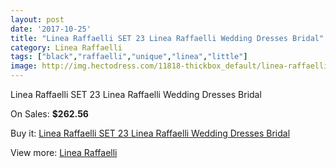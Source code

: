 ```yaml
---
layout: post
date: '2017-10-25'
title: "Linea Raffaelli SET 23 Linea Raffaelli Wedding Dresses Bridal"
category: Linea Raffaelli
tags: ["black","raffaelli","unique","linea","little"]
image: http://img.hectodress.com/11818-thickbox_default/linea-raffaelli-set-23-linea-raffaelli-wedding-dresses-bridal.jpg
---
```

Linea Raffaelli SET 23 Linea Raffaelli Wedding Dresses Bridal

On Sales: **$262.56**
<a href="https://www.hectodress.com/linea-raffaelli/5817-linea-raffaelli-set-23-linea-raffaelli-wedding-dresses-bridal.html"><amp-img layout="responsive" width="600" height="600" src="//img.hectodress.com/11818-thickbox_default/linea-raffaelli-set-23-linea-raffaelli-wedding-dresses-bridal.jpg" alt="Linea Raffaelli SET 23 Linea Raffaelli Wedding Dresses Bridal 0" /></a>
<a href="https://www.hectodress.com/linea-raffaelli/5817-linea-raffaelli-set-23-linea-raffaelli-wedding-dresses-bridal.html"><amp-img layout="responsive" width="600" height="600" src="//img.hectodress.com/11822-thickbox_default/linea-raffaelli-set-23-linea-raffaelli-wedding-dresses-bridal.jpg" alt="Linea Raffaelli SET 23 Linea Raffaelli Wedding Dresses Bridal 1" /></a>
<a href="https://www.hectodress.com/linea-raffaelli/5817-linea-raffaelli-set-23-linea-raffaelli-wedding-dresses-bridal.html"><amp-img layout="responsive" width="600" height="600" src="//img.hectodress.com/11821-thickbox_default/linea-raffaelli-set-23-linea-raffaelli-wedding-dresses-bridal.jpg" alt="Linea Raffaelli SET 23 Linea Raffaelli Wedding Dresses Bridal 2" /></a>
<a href="https://www.hectodress.com/linea-raffaelli/5817-linea-raffaelli-set-23-linea-raffaelli-wedding-dresses-bridal.html"><amp-img layout="responsive" width="600" height="600" src="//img.hectodress.com/11820-thickbox_default/linea-raffaelli-set-23-linea-raffaelli-wedding-dresses-bridal.jpg" alt="Linea Raffaelli SET 23 Linea Raffaelli Wedding Dresses Bridal 3" /></a>
<a href="https://www.hectodress.com/linea-raffaelli/5817-linea-raffaelli-set-23-linea-raffaelli-wedding-dresses-bridal.html"><amp-img layout="responsive" width="600" height="600" src="//img.hectodress.com/11819-thickbox_default/linea-raffaelli-set-23-linea-raffaelli-wedding-dresses-bridal.jpg" alt="Linea Raffaelli SET 23 Linea Raffaelli Wedding Dresses Bridal 4" /></a>

Buy it: [Linea Raffaelli SET 23 Linea Raffaelli Wedding Dresses Bridal](https://www.hectodress.com/linea-raffaelli/5817-linea-raffaelli-set-23-linea-raffaelli-wedding-dresses-bridal.html "Linea Raffaelli SET 23 Linea Raffaelli Wedding Dresses Bridal")

View more: [Linea Raffaelli](https://www.hectodress.com/101-linea-raffaelli "Linea Raffaelli")